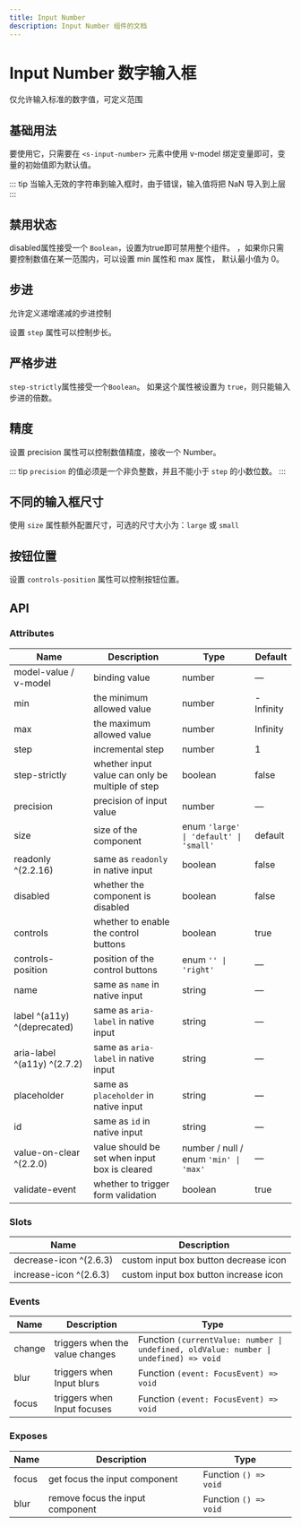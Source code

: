 ```yaml
---
title: Input Number
description: Input Number 组件的文档
---
```


# Input Number 数字输入框

仅允许输入标准的数字值，可定义范围

## 基础用法

要使用它，只需要在 `<s-input-number>` 元素中使用 v-model 绑定变量即可，变量的初始值即为默认值。

<preview path="../demo/InputNumber/Basic.vue" title="基础用法"></preview>

::: tip
当输入无效的字符串到输入框时，由于错误，输入值将把 NaN 导入到上层
:::

## 禁用状态

disabled属性接受一个 `Boolean`，设置为true即可禁用整个组件。 ，如果你只需要控制数值在某一范围内，可以设置 min 属性和 max 属性， 默认最小值为 0。

<preview path="../demo/InputNumber/Disabled.vue" title="禁用状态"></preview>

## 步进

允许定义递增递减的步进控制

设置 `step` 属性可以控制步长。

<preview path="../demo/InputNumber/Step.vue" title="步进"></preview>

## 严格步进

`step-strictly`属性接受一个`Boolean`。 如果这个属性被设置为 `true`，则只能输入步进的倍数。

<preview path="../demo/InputNumber/StepStrictly.vue" title="严格步进"></preview>

## 精度

设置 precision 属性可以控制数值精度，接收一个 Number。

<preview path="../demo/InputNumber/Precision.vue" title="精度" ></preview>

::: tip
`precision` 的值必须是一个非负整数，并且不能小于 `step` 的小数位数。
:::

## 不同的输入框尺寸

使用 `size` 属性额外配置尺寸，可选的尺寸大小为：`large` 或 `small`

<preview path="../demo/InputNumber/Size.vue" title="不同的输入框尺寸" ></preview>

## 按钮位置

设置 `controls-position` 属性可以控制按钮位置。

<preview path="../demo/InputNumber/Position.vue" title="按钮位置" ></preview>

## API

### Attributes

| Name                        | Description                                      | Type                                          | Default   |
| --------------------------- | ------------------------------------------------ | --------------------------------------------- | --------- |
| model-value / v-model       | binding value                                    | number                                       | —         |
| min                         | the minimum allowed value                        | number                                       | -Infinity |
| max                         | the maximum allowed value                        | number                                       | Infinity  |
| step                        | incremental step                                 | number                                       | 1         |
| step-strictly               | whether input value can only be multiple of step | boolean                                      | false     |
| precision                   | precision of input value                         | number                                       | —         |
| size                        | size of the component                            | enum  `'large' \| 'default' \| 'small'`      | default   |
| readonly ^(2.2.16)          | same as `readonly` in native input               | boolean                                      | false     |
| disabled                    | whether the component is disabled                | boolean                                      | false     |
| controls                    | whether to enable the control buttons            | boolean                                      | true      |
| controls-position           | position of the control buttons                  | enum  `'' \| 'right'`                        | —         |
| name                        | same as `name` in native input                   | string                                       | —         |
| label ^(a11y) ^(deprecated) | same as `aria-label` in native input             | string                                       | —         |
| aria-label ^(a11y) ^(2.7.2) | same as `aria-label` in native input             | string                                       | —         |
| placeholder                 | same as `placeholder` in native input            | string                                       | —         |
| id                          | same as `id` in native input                     | string                                       | —         |
| value-on-clear ^(2.2.0)     | value should be set when input box is cleared    | number   / null   / enum  `'min' \| 'max'` | —         |
| validate-event              | whether to trigger form validation               | boolean                                      | true      |

### Slots

| Name                   | Description                           |
| ---------------------- | ------------------------------------- |
| decrease-icon ^(2.6.3) | custom input box button decrease icon |
| increase-icon ^(2.6.3) | custom input box button increase icon |

### Events

| Name   | Description                     | Type                                                                                    |
| ------ | ------------------------------- | --------------------------------------------------------------------------------------- |
| change | triggers when the value changes | Function  `(currentValue: number \| undefined, oldValue: number \| undefined) => void` |
| blur   | triggers when Input blurs       | Function  `(event: FocusEvent) => void`                                                |
| focus  | triggers when Input focuses     | Function  `(event: FocusEvent) => void`                                                |

### Exposes

| Name  | Description                      | Type                    |
| ----- | -------------------------------- | ----------------------- |
| focus | get focus the input component    | Function  `() => void` |
| blur  | remove focus the input component | Function  `() => void` |
